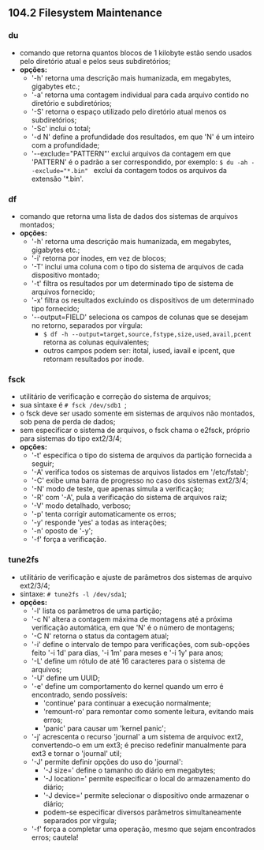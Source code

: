 ## 104.2 Filesystem Maintenance


### du
- comando que retorna quantos blocos de 1 kilobyte estão sendo usados pelo diretório atual e pelos seus subdiretórios;
- __opções:__
	- '-h' retorna uma descrição mais humanizada, em megabytes, gigabytes etc.;
	- '-a' retorna uma contagem individual para cada arquivo contido no diretório e subdiretórios;
	- '-S' retorna o espaço utilizado pelo diretório atual menos os subdiretórios;
	- '-Sc' inclui o total;
	- '-d N' define a profundidade dos resultados, em que 'N' é um inteiro com a profundidade;
	- '--exclude="PATTERN"' exclui arquivos da contagem em que 'PATTERN' é o padrão a ser correspondido, por exemplo:
	```$ du -ah --exclude="*.bin" ``` exclui da contagem todos os arquivos da extensão '\*.bin'.

### df
- comando que retorna uma lista de dados dos sistemas de arquivos montados;
- __opções:__
	- '-h' retorna uma descrição mais humanizada, em megabytes, gigabytes etc.;
	- '-i' retorna por inodes, em vez de blocos;
	- '-T' inclui uma coluna com o tipo do sistema de arquivos de cada dispositivo montado;
	- '-t' filtra os resultados por um determinado tipo de sistema de arquivos fornecido;
	- '-x' filtra os resultados excluindo os dispositivos de um determinado tipo fornecido;
	- '--output=FIELD' seleciona os campos de colunas que se desejam no retorno, separados por vírgula:
		- ``` $ df -h --output=target,source,fstype,size,used,avail,pcent ``` retorna as colunas equivalentes;
		- outros campos podem ser: itotal, iused, iavail e ipcent, que retornam resultados por inode.

### fsck
- utilitário de verificação e correção do sistema de arquivos;
- sua sintaxe é ```# fsck /dev/sdb1 ```;
- o fsck deve ser usado somente em sistemas de arquivos não montados, sob pena de perda de dados;
- sem especificar o sistema de arquivos, o fsck chama o e2fsck, próprio para sistemas do tipo ext2/3/4;
- __opções:__
	- '-t' especifica o tipo do sistema de arquivos da partição fornecida a seguir;
	- '-A' verifica todos os sistemas de arquivos listados em '/etc/fstab';
	- '-C' exibe uma barra de progresso no caso dos sistemas ext2/3/4;
	- '-N' modo de teste, que apenas simula a verificação;
	- '-R' com '-A', pula a verificação do sistema de arquivos raiz;
	- '-V' modo detalhado, verboso;
	- '-p' tenta corrigir automaticamente os erros;
	- '-y' responde 'yes' a todas as interações;
	- '-n' oposto de '-y';
	- '-f' força a verificação.

### tune2fs
- utilitário de verificação e ajuste de parâmetros dos sistemas de arquivo ext2/3/4;
- sintaxe: ```# tune2fs -l /dev/sda1```;
- __opções:__
	- '-l' lista os parâmetros de uma partição;
	- '-c N' altera a contagem máxima de montagens até a próxima verificação automática, em que 'N' é o número de montagens;
	- '-C N' retorna o status da contagem atual;
	- '-i' define o intervalo de tempo para verificações, com sub-opções feito '-i 1d' para dias, '-i 1m' para meses e '-i 1y' para anos;
	- '-L' define um rótulo de até 16 caracteres para o sistema de arquivos;
	- '-U' define um UUID;
	- '-e' define um comportamento do kernel quando um erro é encontrado, sendo possíveis:
		- 'continue' para continuar a execução normalmente;
		- 'remount-ro' para remontar como somente leitura, evitando mais erros;
		- 'panic' para causar um 'kernel panic';
	- '-j' acrescenta o recurso 'journal' a um sistema de arquivoc ext2, convertendo-o em um ext3; é preciso redefinir manualmente para ext3 e tornar o 'journal' util;
	- '-J' permite definir opções do uso do 'journal':
		- '-J size=' define o tamanho do diário em megabytes;
		- '-J location=' permite especificar o local do armazenamento do diário;
		- '-J device=' permite selecionar o dispositivo onde armazenar o diário;
		- podem-se especificar diversos parâmetros simultaneamente separados por vírgula;
	- '-f' força a completar uma operação, mesmo que sejam encontrados erros; cautela!